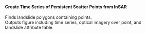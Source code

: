 #### Create Time Series of Persistent Scatter Points from InSAR
Finds landslide polygons containing points.  
Outputs figure including time series, optical imagery over point, and landslide attribute table.
